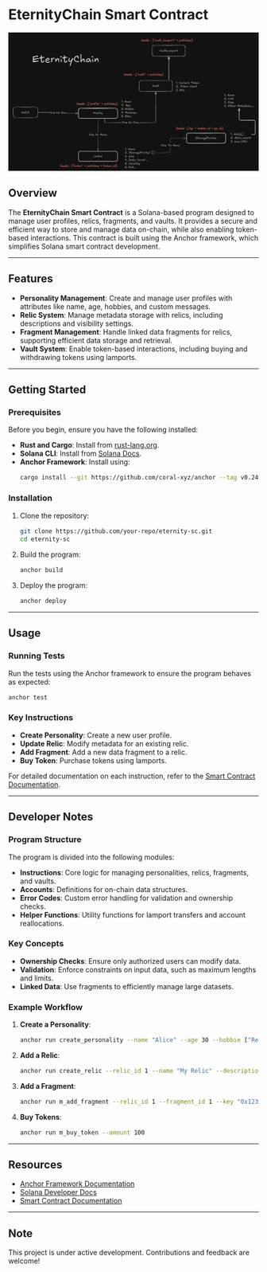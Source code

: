 # EternityChain Smart Contract

![data struct.png](assets/data-struct.png)

## Overview

The **EternityChain Smart Contract** is a Solana-based program designed to manage user profiles, relics, fragments, and vaults. It provides a secure and efficient way to store and manage data on-chain, while also enabling token-based interactions. This contract is built using the Anchor framework, which simplifies Solana smart contract development.

---

## Features

- **Personality Management**: Create and manage user profiles with attributes like name, age, hobbies, and custom messages.
- **Relic System**: Manage metadata storage with relics, including descriptions and visibility settings.
- **Fragment Management**: Handle linked data fragments for relics, supporting efficient data storage and retrieval.
- **Vault System**: Enable token-based interactions, including buying and withdrawing tokens using lamports.

---

## Getting Started

### Prerequisites

Before you begin, ensure you have the following installed:

- **Rust and Cargo**: Install from [rust-lang.org](https://www.rust-lang.org/).
- **Solana CLI**: Install from [Solana Docs](https://docs.solana.com/cli/install-solana-cli-tools).
- **Anchor Framework**: Install using:
  ```bash
  cargo install --git https://github.com/coral-xyz/anchor --tag v0.24.2 anchor-cli --locked
  ```

### Installation

1. Clone the repository:
   ```bash
   git clone https://github.com/your-repo/eternity-sc.git
   cd eternity-sc
   ```

2. Build the program:
   ```bash
   anchor build
   ```

3. Deploy the program:
   ```bash
   anchor deploy
   ```

---

## Usage

### Running Tests

Run the tests using the Anchor framework to ensure the program behaves as expected:
```bash
anchor test
```

### Key Instructions

- **Create Personality**: Create a new user profile.
- **Update Relic**: Modify metadata for an existing relic.
- **Add Fragment**: Add a new data fragment to a relic.
- **Buy Token**: Purchase tokens using lamports.

For detailed documentation on each instruction, refer to the [Smart Contract Documentation](./smart_contract.md).

---

## Developer Notes

### Program Structure

The program is divided into the following modules:
- **Instructions**: Core logic for managing personalities, relics, fragments, and vaults.
- **Accounts**: Definitions for on-chain data structures.
- **Error Codes**: Custom error handling for validation and ownership checks.
- **Helper Functions**: Utility functions for lamport transfers and account reallocations.

### Key Concepts

- **Ownership Checks**: Ensure only authorized users can modify data.
- **Validation**: Enforce constraints on input data, such as maximum lengths and limits.
- **Linked Data**: Use fragments to efficiently manage large datasets.

### Example Workflow

1. **Create a Personality**:
   ```bash
   anchor run create_personality --name "Alice" --age 30 --hobbie ["Reading", "Gaming"] --message "Hello, world!"
   ```

2. **Add a Relic**:
   ```bash
   anchor run create_relic --relic_id 1 --name "My Relic" --description "A sample relic."
   ```

3. **Add a Fragment**:
   ```bash
   anchor run m_add_fragment --relic_id 1 --fragment_id 1 --key "0x123..."
   ```

4. **Buy Tokens**:
   ```bash
   anchor run m_buy_token --amount 100
   ```

---

## Resources

- [Anchor Framework Documentation](https://www.anchor-lang.com/)
- [Solana Developer Docs](https://docs.solana.com/)
- [Smart Contract Documentation](./smart_contract.md)

---

## Note

This project is under active development. Contributions and feedback are welcome!